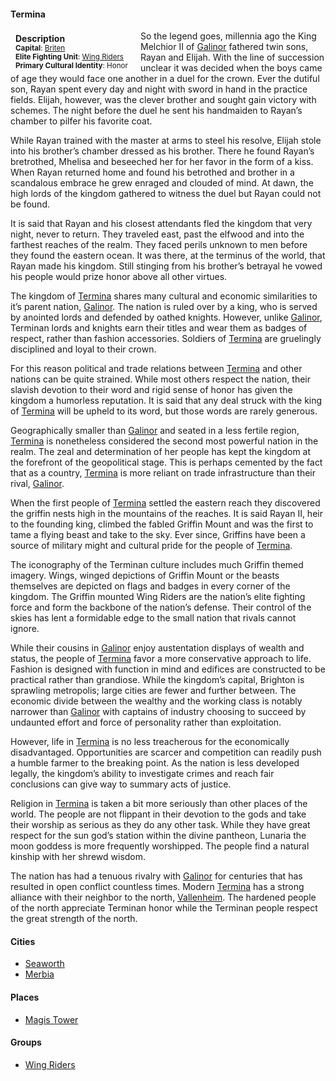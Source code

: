 #### Termina

<div class="well" style="float:left; padding:4px 8px 4px 8px; margin-right:12px; margin-bottom: 0px">
    <strong>Description</strong><br>
    <small>
        <strong>Capital</strong>: <a href="/kingdoms/termina/briten">Briten</a><br>
        <strong>Elite Fighting Unit</strong>: <a href="/groups/wing_riders">Wing Riders</a><br>
        <strong>Primary Cultural Identity</strong>: Honor<br>
    </small>
</div>

So the legend goes, millennia ago the King Melchior II of [Galinor](/kingdoms/galinor) fathered twin sons, Rayan and Elijah. With the line of succession unclear it was decided when the boys came of age they would face one another in a duel for the crown. Ever the dutiful son, Rayan spent every day and night with sword in hand in the practice fields. Elijah, however, was the clever brother and sought gain victory with schemes. The night before the duel he sent his handmaiden to Rayan’s chamber to pilfer his favorite coat.

While Rayan trained with the master at arms to steel his resolve, Elijah stole into his brother’s chamber dressed as his brother. There he found Rayan’s bretrothed, Mhelisa and beseeched her for her favor in the form of a kiss. When Rayan returned home and found his betrothed and brother in a scandalous embrace he grew enraged and clouded of mind. At dawn, the high lords of the kingdom gathered to witness the duel but Rayan could not be found.

It is said that Rayan and his closest attendants fled the kingdom that very night, never to return. They traveled east, past the elfwood and into the farthest reaches of the realm. They faced perils unknown to men before they found the eastern ocean. It was there, at the terminus of the world, that Rayan made his kingdom. Still stinging from his brother’s betrayal he vowed his people would prize honor above all other virtues.

The kingdom of [Termina](/kingdoms/termina) shares many cultural and economic similarities to it’s parent nation, [Galinor](/kingdoms/galinor). The nation is ruled over by a king, who is served by anointed lords and defended by oathed knights. However, unlike [Galinor](/kingdoms/galinor), Terminan lords and knights earn their titles and wear them as badges of respect, rather than fashion accessories. Soldiers of [Termina](/kingdoms/termina) are gruelingly disciplined and loyal to their crown.

For this reason political and trade relations between [Termina](/kingdoms/termina) and other nations can be quite strained. While most others respect the nation, their slavish devotion to their word and rigid sense of honor has given the kingdom a humorless reputation. It is said that any deal struck with the king of [Termina](/kingdoms/termina) will be upheld to its word, but those words are rarely generous.

Geographically smaller than [Galinor](/kingdoms/galinor) and seated in a less fertile region, [Termina](/kingdoms/termina) is nonetheless considered the second most powerful nation in the realm. The zeal and determination of her people has kept the kingdom at the forefront of the geopolitical stage. This is perhaps cemented by the fact that as a country, [Termina](/kingdoms/termina) is more reliant on trade infrastructure than their rival, [Galinor](/kingdoms/galinor).

When the first people of [Termina](/kingdoms/termina) settled the eastern reach they discovered the griffin nests high in the mountains of the reaches. It is said Rayan II, heir to the founding king, climbed the fabled Griffin Mount and was the first to tame a flying beast and take to the sky. Ever since, Griffins have been a source of military might and cultural pride for the people of [Termina](/kingdoms/termina).

The iconography of the Terminan culture includes much Griffin themed imagery. Wings, winged depictions of Griffin Mount or the beasts themselves are depicted on flags and badges in every corner of the kingdom. The Griffin mounted Wing Riders are the nation’s elite fighting force and form the backbone of the nation’s defense. Their control of the skies has lent a formidable edge to the small nation that rivals cannot ignore.

While their cousins in [Galinor](/kingdoms/galinor) enjoy austentation displays of wealth and status, the people of [Termina](/kingdoms/termina) favor a more conservative approach to life. Fashion is designed with function in mind and edifices are constructed to be practical rather than grandiose. While the kingdom’s capital, Brighton is sprawling metropolis; large cities are fewer and further between. The economic divide between the wealthy and the working class is notably narrower than [Galinor](/kingdoms/galinor) with captains of industry choosing to succeed by undaunted effort and force of personality rather than exploitation.

However, life in [Termina](/kingdoms/termina) is no less treacherous for the economically disadvantaged. Opportunities are scarcer and competition can readily push a humble farmer to the breaking point. As the nation is less developed legally, the kingdom’s ability to investigate crimes and reach fair conclusions can give way to summary acts of justice.

Religion in [Termina](/kingdoms/termina) is taken a bit more seriously than other places of the world. The people are not flippant in their devotion to the gods and take their worship as serious as they do any other task. While they have great respect for the sun god’s station within the divine pantheon, Lunaria the moon goddess is more frequently worshipped. The people find a natural kinship with her shrewd wisdom.

The nation has had a tenuous rivalry with [Galinor](/kingdoms/galinor) for centuries that has resulted in open conflict countless times. Modern [Termina](/kingdoms/termina) has a strong alliance with their neighbor to the north, [Vallenheim](/kingdoms/vallenheim). The hardened people of the north appreciate Terminan honor while the Terminan people respect the great strength of the north.   


#### Cities
* [Seaworth](/kingdoms/termina/seaworth)
* [Merbia](/kingdoms/termina/merbia)

#### Places
* [Magis Tower](/places/magis_tower)

#### Groups
* [Wing Riders](/groups/wing_riders)
